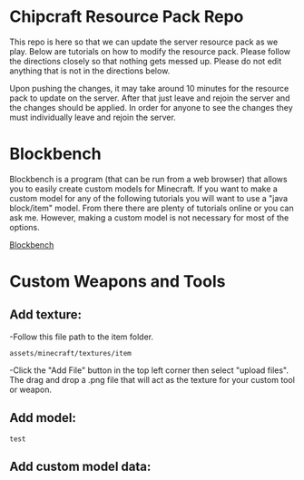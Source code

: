 # Chipcraft Resource Pack Repo
This repo is here so that we can update the server resource pack as we play. Below are tutorials on how to modify the resource pack. Please follow the directions closely so that nothing gets messed up. Please do not edit anything that is not in the directions below.

Upon pushing the changes, it may take around 10 minutes for the resource pack to update on the server. After that just leave and rejoin the server and the changes should be applied. In order for anyone to see the changes they must individually leave and rejoin the server.

# Blockbench
Blockbench is a program (that can be run from a web browser) that allows you to easily create custom models for Minecraft. If you want to make a custom model for any of the following tutorials you will want to use a "java block/item" model. From there there are plenty of tutorials online or you can ask me. However, making a custom model is not  necessary for most of the options.

[Blockbench](https://www.blockbench.net/)

# Custom Weapons and Tools
## Add texture:
-Follow this file path to the item folder.

    assets/minecraft/textures/item

-Click the "Add File" button in the top left corner then select "upload files". The drag and drop a .png file that will act as the texture for your custom tool or weapon.

## Add model:

```
test
```

## Add custom model data:
